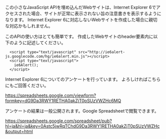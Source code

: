 この小さなJavaScript APIを埋め込んだWebサイトは、Internet Explorer 6でアクセスされた場合、サイトが正常に表示されない旨の注意書きを表示するようになります。
Internet Explorer 6に対応しないWebサイトを作成した場合に親切な対応かもしれません。

このAPIの使い方はとても簡単です。
作成したWebサイトのheader要素内に以下のように記述してください。

```
  <script type="text/javascript" src="http://ie6alert-js.googlecode.com/hg/ie6alert.min.js"></script>
  <script type="text/javascript">
    ie6Alert();
  </script>
```


Internet Explorer 6についてのアンケートを行っています。
よろしければこちらにもご回答ください。

https://spreadsheets.google.com/viewform?formkey=dG9Da3RWY1RETHA0akZjT0pSUzVWZHc6MQ

アンケートの結果は一般公開されます。Google Spreadsheetで閲覧できます。

https://spreadsheets.google.com/spreadsheet/pub?hl=ja&hl=ja&key=0Astc5jwRqTChdG9Da3RWY1RETHA0akZjT0pSUzVWZHc&output=html
